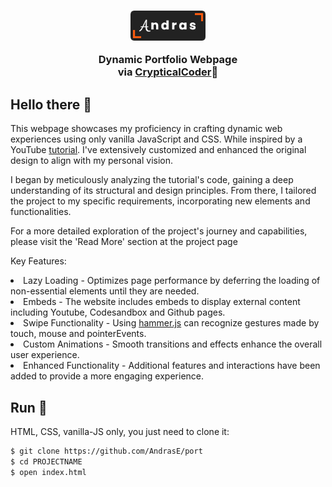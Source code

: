 <h3 align="center">
  <a href="https://andrasegyed.netlify.app/" target="_blank" rel="noopener noreferrer">
  <img src="https://github.com/AndrasE/raw-readme/blob/main/port-readme-img.png?raw=true" width="120px">
  </a>
  
Dynamic Portfolio Webpage
<br>
via <a href="https://www.youtube.com/@CrypticalCoder" target="_blank" rel="noopener noreferrer">CrypticalCoder</a>💯
</h3>

## Hello there 👋

<p>This webpage showcases my proficiency in crafting dynamic web experiences using only vanilla JavaScript and CSS. While inspired by a YouTube <a href=https://youtu.be/zJE-ze4TfXc target="_blank" rel="noopener noreferrer">tutorial</a>. I've extensively customized and enhanced the original design to align with my personal vision.</p>

<p>I began by meticulously analyzing the tutorial's code, gaining a deep understanding of its structural and design principles. From there, I tailored the project to my specific requirements, incorporating new elements and functionalities. </p>

<p>For a more detailed exploration of the project's journey and capabilities, please visit the 'Read More' section at the project page</p>

<p> Key Features: 
<li>Lazy Loading - Optimizes page performance by deferring the loading of non-essential elements until they are needed. </li> 
<li>Embeds - The website includes embeds to display external content including Youtube, Codesandbox and Github pages.</li> 
<li>Swipe Functionality - Using <a href=https://hammerjs.github.io/ target="_blank" rel="noopener noreferrer">hammer.js</a> can recognize gestures made by touch, mouse and pointerEvents.</li> 
<li>Custom Animations - Smooth transitions and effects enhance the overall user experience.</li> 
<li> Enhanced Functionality - Additional features and interactions have been added to provide a more engaging experience. </li> 
</p>

## Run 🚀

HTML, CSS, vanilla-JS only, you just need to clone it:

```sh
$ git clone https://github.com/AndrasE/port
$ cd PROJECTNAME
$ open index.html
```
